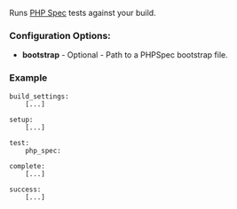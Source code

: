 Runs [PHP Spec](http://www.phpspec.net/) tests against your build.

### Configuration Options:

* **bootstrap** - Optional - Path to a PHPSpec bootstrap file. 

### Example

```
build_settings:
    [...]

setup:
    [...]

test:
    php_spec:

complete:
    [...]

success:
    [...]
```
